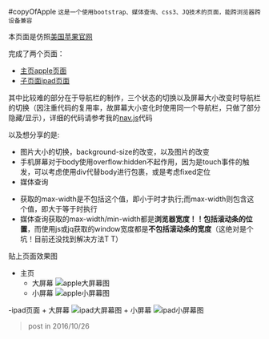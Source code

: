 #copyOfApple
`这是一个使用bootstrap、媒体查询、css3、JQ技术的页面，能跨浏览器跨设备兼容`

本页面是仿照[美国苹果官网](http://www.apple.com)

完成了两个页面：

+ [主页apple页面](https://fiona-sun.github.io/copyOfApple/)
+ [子页面ipad页面](https://fiona-sun.github.io/copyOfApple/ipad.html)

其中比较难的部分在于导航栏的制作，三个状态的切换以及屏幕大小改变时导航栏的切换（因注重代码的复用率，故屏幕大小变化时使用同一个导航栏，只做了部分隐藏/显示），详细的代码请参考我的[nav.js]()代码

以及想分享的是:
 
 * 图片大小的切换，background-size的改变，以及图片的改变
 * 手机屏幕对于body使用overflow:hidden不起作用，因为是touch事件的触发，可以考虑使用div代替body进行包裹，或是考虑fixed定位 
 * 媒体查询
  + 获取的max-width是不包括这个值，即小于时才执行;而max-width则包含这个值，即大于等于时执行
  + 媒体查询获取的max-width/min-width都是**浏览器宽度！！包括滚动条的位置**，而使用js或jq获取的window宽度都是**不包括滚动条的宽度**（这绝对是个坑！目前还没找到解决方法T T）

贴上页面效果图
    
- 主页
    + 大屏幕
    ![apple大屏幕图](https://Fiona-SUN.github.io/photos/apple-home-large.png)
    + 小屏幕
    ![apple小屏幕图](https://Fiona-SUN.github.io/photos/apple-home-small.png)

-ipad页面
    + 大屏幕
    ![ipad大屏幕图](https://Fiona-SUN.github.io/photos/apple-ipad-large.png)
    + 小屏幕
    ![ipad小屏幕图](https://Fiona-SUN.github.io/photos/apple-ipad-small.png)
    
>post in 2016/10/26

